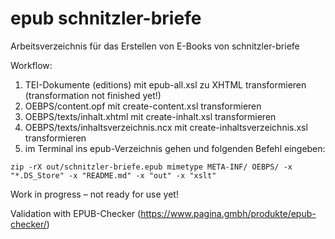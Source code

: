 # epub schnitzler-briefe

Arbeitsverzeichnis für das Erstellen von E-Books von schnitzler-briefe

Workflow: 
1) TEI-Dokumente (editions) mit epub-all.xsl zu XHTML transformieren (transformation not finished yet!)
2) OEBPS/content.opf mit create-content.xsl transformieren
3) OEBPS/texts/inhalt.xhtml mit create-inhalt.xsl transformieren
4) OEBPS/texts/inhaltsverzeichnis.ncx mit create-inhaltsverzeichnis.xsl transformieren
5) im Terminal ins epub-Verzeichnis gehen und folgenden Befehl eingeben:

```
zip -rX out/schnitzler-briefe.epub mimetype META-INF/ OEBPS/ -x "*.DS_Store" -x "README.md" -x "out" -x "xslt"
```

Work in progress – not ready for use yet!

Validation with EPUB-Checker (https://www.pagina.gmbh/produkte/epub-checker/)

